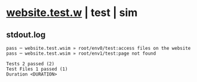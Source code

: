 # [website.test.w](../../../../../../examples/tests/sdk_tests/website/website.test.w) | test | sim

## stdout.log
```log
pass ─ website.test.wsim » root/env0/test:access files on the website
pass ─ website.test.wsim » root/env1/test:page not found             
 
Tests 2 passed (2)
Test Files 1 passed (1)
Duration <DURATION>
```

